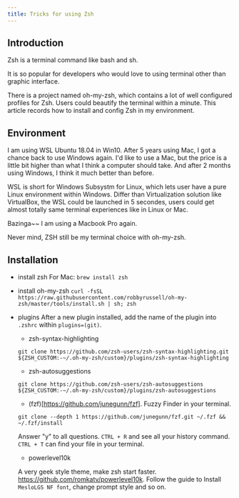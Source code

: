 ```yaml
---
title: Tricks for using Zsh
---
```


## Introduction
Zsh is a terminal command like bash and sh. 

It is so popular for developers who would love to using terminal other than graphic interface.

There is a project named oh-my-zsh, which contains a lot of well configured profiles for Zsh. Users could beautify the terminal within a minute. This article records how to install and config Zsh in my environment.

## Environment
I am using WSL Ubuntu 18.04 in Win10. After 5 years using Mac, I got a chance back to use Windows again. I'd like to use a Mac, but the price is a little bit higher than what I think a computer should take. And after 2 months using Windows, I think it much better than before.

WSL is short for Windows Subsystm for Linux, which lets user have a pure Linux environment within Windows. Differ than Virtualization solution like VirtualBox, the WSL could be launched in 5 secondes, users could get almost totally same terminal experiences like in Linux or Mac.

Bazinga~~ I am using a Macbook Pro again.

Never mind, ZSH still be my terminal choice with oh-my-zsh.

## Installation

* install zsh
For Mac: `brew install zsh`

* install oh-my-zsh
`curl -fsSL https://raw.githubusercontent.com/robbyrussell/oh-my-zsh/master/tools/install.sh | sh; zsh`

* plugins
  After a new plugin installed, add the name of the plugin into `.zshrc` within `plugins=(git)`.

  * zsh-syntax-highlighting 

  `git clone https://github.com/zsh-users/zsh-syntax-highlighting.git ${ZSH_CUSTOM:-~/.oh-my-zsh/custom}/plugins/zsh-syntax-highlighting`

  * zsh-autosuggestions

  `git clone https://github.com/zsh-users/zsh-autosuggestions ${ZSH_CUSTOM:-~/.oh-my-zsh/custom}/plugins/zsh-autosuggestions`

  * (fzf)[https://github.com/junegunn/fzf]. Fuzzy Finder in your terminal. 

  `git clone --depth 1 https://github.com/junegunn/fzf.git ~/.fzf && ~/.fzf/install` 

  Answer "y" to all questions. `CTRL + R` and see all your history command. `CTRL + T` can find your file in your terminal.

  * powerlevel10k

  A very geek style theme, make zsh start faster. https://github.com/romkatv/powerlevel10k. Follow the guide to Install `MesloLGS NF font`, change prompt style and so on.



